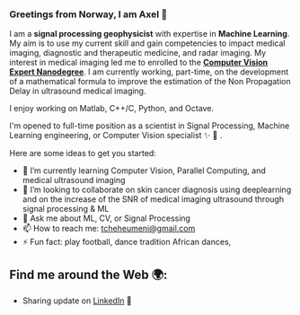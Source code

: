 ### Greetings from Norway, I am Axel 👋

I am a **signal processing geophysicist** with expertise in **Machine Learning**. My aim is to use my current skill and gain competencies to impact medical imaging, diagnostic and therapeutic medicine, and radar imaging. My interest in medical imaging led me to enrolled to the **[Computer Vision Expert Nanodegree](https://www.udacity.com/course/computer-vision-nanodegree--nd891)**. I am currently working, part-time, on the development of a mathematical formula to improve the estimation of the Non Propagation Delay in ultrasound medical imaging.

I enjoy working on Matlab, C++/C, Python, and Octave.

I'm opened to full-time position as a scientist in Signal Processing, Machine Learning engineering, or Computer Vision specialist :sparkles: :rocket: .

Here are some ideas to get you started:

- 🌱 I’m currently learning Computer Vision, Parallel Computing, and medical ultrasound imaging
- 👯 I’m looking to collaborate on skin cancer diagnosis using deeplearning and on the increase of the SNR of medical imaging ultrasound through signal processing & ML
- 💬 Ask me about ML, CV, or Signal Processing
- 📫 How to reach me: tcheheumeni@gmail.com
- ⚡ Fun fact: play football, dance tradition African dances, 

## Find me around the Web :earth_africa::

- Sharing update on [LinkedIn](https://www.linkedin.com/in/tcheheumeni/) :satellite:

